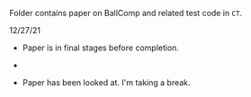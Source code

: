 Folder contains paper on BallComp and related test code in `CT`. 

12/27/21

- Paper is in final stages before completion.
*
- Paper has been looked at. I'm taking a break.
